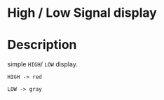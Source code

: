 # High / Low Signal display

# Description
simple `HIGH`/ `LOW` display.

    HIGH -> red
 
    LOW -> gray